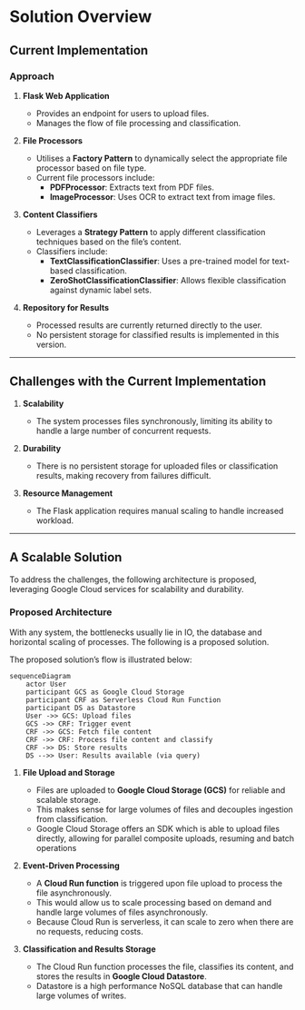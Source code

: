 # Solution Overview

## Current Implementation

### Approach

1. **Flask Web Application**
    - Provides an endpoint for users to upload files.
    - Manages the flow of file processing and classification.

2. **File Processors**
    - Utilises a **Factory Pattern** to dynamically select the appropriate file processor based on file type.
    - Current file processors include:
        - **PDFProcessor**: Extracts text from PDF files.
        - **ImageProcessor**: Uses OCR to extract text from image files.

3. **Content Classifiers**
    - Leverages a **Strategy Pattern** to apply different classification techniques based on the file’s content.
    - Classifiers include:
        - **TextClassificationClassifier**: Uses a pre-trained model for text-based classification.
        - **ZeroShotClassificationClassifier**: Allows flexible classification against dynamic label sets.

4. **Repository for Results**
    - Processed results are currently returned directly to the user.
    - No persistent storage for classified results is implemented in this version.

---

## Challenges with the Current Implementation

1. **Scalability**
    - The system processes files synchronously, limiting its ability to handle a large number of concurrent requests.

2. **Durability**
    - There is no persistent storage for uploaded files or classification results, making recovery from failures
      difficult.

3. **Resource Management**
    - The Flask application requires manual scaling to handle increased workload.

---

## A Scalable Solution

To address the challenges, the following architecture is proposed, leveraging Google Cloud services for scalability and
durability.

### Proposed Architecture

With any system, the bottlenecks usually lie in IO, the database and horizontal scaling of processes. The following is a
proposed solution.

The proposed solution’s flow is illustrated below:

```mermaid
sequenceDiagram
    actor User
    participant GCS as Google Cloud Storage
    participant CRF as Serverless Cloud Run Function
    participant DS as Datastore
    User ->> GCS: Upload files
    GCS ->> CRF: Trigger event
    CRF ->> GCS: Fetch file content
    CRF ->> CRF: Process file content and classify
    CRF ->> DS: Store results
    DS -->> User: Results available (via query)

```

1. **File Upload and Storage**
    - Files are uploaded to **Google Cloud Storage (GCS)** for reliable and scalable storage.
    - This makes sense for large volumes of files and decouples ingestion from classification.
    - Google Cloud Storage offers an SDK which is able to upload files directly, allowing for parallel composite
      uploads, resuming and batch operations

2. **Event-Driven Processing**
    - A **Cloud Run function** is triggered upon file upload to process the file asynchronously.
    - This would allow us to scale processing based on demand and handle large volumes of files asynchronously.
    - Because Cloud Run is serverless, it can scale to zero when there are no requests, reducing costs.

3. **Classification and Results Storage**
    - The Cloud Run function processes the file, classifies its content, and stores the results in **Google Cloud
      Datastore**.
    - Datastore is a high performance NoSQL database that can handle large volumes of writes.
